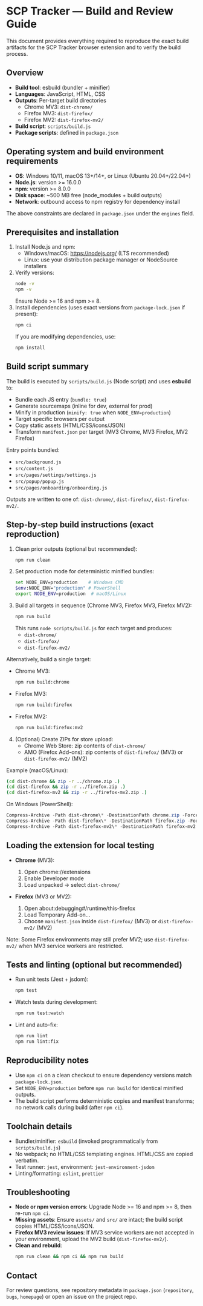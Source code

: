 # SCP Tracker — Build and Review Guide

This document provides everything required to reproduce the exact build artifacts for the SCP Tracker browser extension and to verify the build process.

## Overview

- __Build tool__: esbuild (bundler + minifier)
- __Languages__: JavaScript, HTML, CSS
- __Outputs__: Per-target build directories
  - Chrome MV3: `dist-chrome/`
  - Firefox MV3: `dist-firefox/`
  - Firefox MV2: `dist-firefox-mv2/`
- __Build script__: `scripts/build.js`
- __Package scripts__: defined in `package.json`

## Operating system and build environment requirements

- __OS__: Windows 10/11, macOS 13+/14+, or Linux (Ubuntu 20.04+/22.04+)
- __Node.js__: version >= 16.0.0
- __npm__: version >= 8.0.0
- __Disk space__: ~500 MB free (node_modules + build outputs)
- __Network__: outbound access to npm registry for dependency install

The above constraints are declared in `package.json` under the `engines` field.

## Prerequisites and installation

1. Install Node.js and npm:
   - Windows/macOS: https://nodejs.org/ (LTS recommended)
   - Linux: use your distribution package manager or NodeSource installers
2. Verify versions:
   ```bash
   node -v
   npm -v
   ```
   Ensure Node >= 16 and npm >= 8.
3. Install dependencies (uses exact versions from `package-lock.json` if present):
   ```bash
   npm ci
   ```
   If you are modifying dependencies, use:
   ```bash
   npm install
   ```

## Build script summary

The build is executed by `scripts/build.js` (Node script) and uses __esbuild__ to:
- Bundle each JS entry (`bundle: true`)
- Generate sourcemaps (inline for dev, external for prod)
- Minify in production (`minify: true` when `NODE_ENV=production`)
- Target specific browsers per output
- Copy static assets (HTML/CSS/icons/JSON)
- Transform `manifest.json` per target (MV3 Chrome, MV3 Firefox, MV2 Firefox)

Entry points bundled:
- `src/background.js`
- `src/content.js`
- `src/pages/settings/settings.js`
- `src/popup/popup.js`
- `src/pages/onboarding/onboarding.js`

Outputs are written to one of: `dist-chrome/`, `dist-firefox/`, `dist-firefox-mv2/`.

## Step‑by‑step build instructions (exact reproduction)

1. Clean prior outputs (optional but recommended):
   ```bash
   npm run clean
   ```
2. Set production mode for deterministic minified bundles:
   ```bash
   set NODE_ENV=production    # Windows CMD
   $env:NODE_ENV="production" # PowerShell
   export NODE_ENV=production  # macOS/Linux
   ```
3. Build all targets in sequence (Chrome MV3, Firefox MV3, Firefox MV2):
   ```bash
   npm run build
   ```
   This runs `node scripts/build.js` for each target and produces:
   - `dist-chrome/`
   - `dist-firefox/`
   - `dist-firefox-mv2/`

Alternatively, build a single target:
- Chrome MV3:
  ```bash
  npm run build:chrome
  ```
- Firefox MV3:
  ```bash
  npm run build:firefox
  ```
- Firefox MV2:
  ```bash
  npm run build:firefox:mv2
  ```

4. (Optional) Create ZIPs for store upload:
   - Chrome Web Store: zip contents of `dist-chrome/`
   - AMO (Firefox Add-ons): zip contents of `dist-firefox/` (MV3) or `dist-firefox-mv2/` (MV2)

Example (macOS/Linux):
```bash
(cd dist-chrome && zip -r ../chrome.zip .)
(cd dist-firefox && zip -r ../firefox.zip .)
(cd dist-firefox-mv2 && zip -r ../firefox-mv2.zip .)
```
On Windows (PowerShell):
```powershell
Compress-Archive -Path dist-chrome\* -DestinationPath chrome.zip -Force
Compress-Archive -Path dist-firefox\* -DestinationPath firefox.zip -Force
Compress-Archive -Path dist-firefox-mv2\* -DestinationPath firefox-mv2.zip -Force
```

## Loading the extension for local testing

- __Chrome__ (MV3):
  1) Open chrome://extensions
  2) Enable Developer mode
  3) Load unpacked → select `dist-chrome/`

- __Firefox__ (MV3 or MV2):
  1) Open about:debugging#/runtime/this-firefox
  2) Load Temporary Add-on…
  3) Choose `manifest.json` inside `dist-firefox/` (MV3) or `dist-firefox-mv2/` (MV2)

Note: Some Firefox environments may still prefer MV2; use `dist-firefox-mv2/` when MV3 service workers are restricted.

## Tests and linting (optional but recommended)

- Run unit tests (Jest + jsdom):
  ```bash
  npm test
  ```
- Watch tests during development:
  ```bash
  npm run test:watch
  ```
- Lint and auto-fix:
  ```bash
  npm run lint
  npm run lint:fix
  ```

## Reproducibility notes

- Use `npm ci` on a clean checkout to ensure dependency versions match `package-lock.json`.
- Set `NODE_ENV=production` before `npm run build` for identical minified outputs.
- The build script performs deterministic copies and manifest transforms; no network calls during build (after `npm ci`).

## Toolchain details

- Bundler/minifier: `esbuild` (invoked programmatically from `scripts/build.js`)
- No webpack; no HTML/CSS templating engines. HTML/CSS are copied verbatim.
- Test runner: `jest`, environment: `jest-environment-jsdom`
- Linting/formatting: `eslint`, `prettier`

## Troubleshooting

- __Node or npm version errors__: Upgrade Node >= 16 and npm >= 8, then re-run `npm ci`.
- __Missing assets__: Ensure `assets/` and `src/` are intact; the build script copies HTML/CSS/icons/JSON.
- __Firefox MV3 review issues__: If MV3 service workers are not accepted in your environment, upload the MV2 build (`dist-firefox-mv2/`).
- __Clean and rebuild__:
  ```bash
  npm run clean && npm ci && npm run build
  ```

## Contact

For review questions, see repository metadata in `package.json` (`repository`, `bugs`, `homepage`) or open an issue on the project repo.
